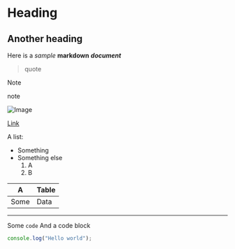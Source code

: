 <!-- Smaple markdown code -->
# Heading

## Another heading

Here is a *sample* **markdown** ***document***

> quote

> [!NOTE]
> note

![Image](./image.png)

[Link](www.google.com)

A list:
- Something
- Something else
    1. A
    2. B

| A | Table |
| --- | --- |
| Some | Data |

---

Some `code`
And a code block
```js
console.log("Hello world");
```
